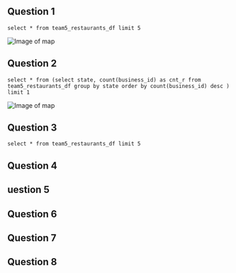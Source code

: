 ## Question 1

```select * from team5_restaurants_df limit 5```

![Image of map](/images/map.png)

## Question 2

```select * from (select state, count(business_id) as cnt_r from team5_restaurants_df group by state order by count(business_id) desc ) limit 1```

![Image of map](/images/num2.png)

## Question 3

```select * from team5_restaurants_df limit 5```


## Question 4

## uestion 5

## Question 6

## Question 7

## Question 8
